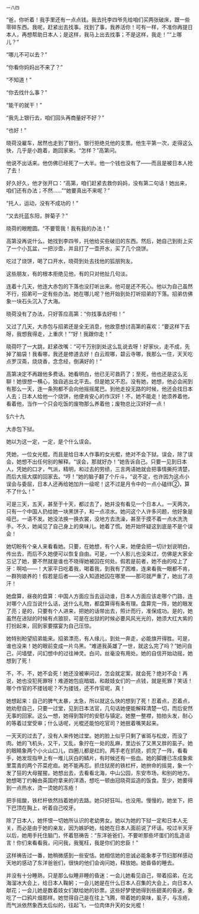    一八四 

   “爸，你听着！我手里还有一点点钱。我去托李四爷先给咱们买两张破床，跟一些零碎东西。我呢，赶紧出去找事。找到了事，我养活你！可有一样，不准你再提日本人，再想帮助日本人；是这样，我马上出去找事；不是这样，我走！”“上哪儿？”

   “哪儿不可以去？”

   “你看你妈妈出不来了？”

   “不知道！”

   “你去找什么事？”

   “能干的就干！”

   “我先上银行去，咱们回头再商量好不好？”

   “也好！”

   晓荷没雇车，居然也走到了银行。银行拒绝兑他的支票。他生平第一次，走得这么快，几乎是小跑着，跑回家来。“怎样？”高第问。

   他说不出话来。他仿佛已经死了一大半。他一个钱也没有了——而且是被日本人抢了去！

   好久好久，他才张开口：“高第，咱们赶紧去救你妈妈，没有第二句话！她出来，咱们还有办法；不然……”“她要真出不来呢？”

   “托人，运动，没有不成功的！”

   “又去托蓝东阳，胖菊子？”

   晓荷的眼瞪圆。“不要管我！我有我的办法！”

   高第没再说什么。她找到李四爷，托他给买些破旧的东西。然后，她自己到街上买了一个小瓦盆，一把沙壶，并且打了一壶开水，买了几个烧饼。

   吃过了烧饼，喝了口开水，晓荷到处去找他的狐朋狗友。

   这些朋友，有的根本拒绝见他，有的只对他扯几句淡。

   连着十几天，他连大赤包的下落也没打听出来。他可是还不死心。他以为自己虽然不行，招弟可一定有些办法。她在哪儿呢？他开始到处打听招弟的下落。招弟仿佛象一块石头沉入了大海。

   晓荷没有了办法，只好答应高第：“你找事去好啦！”

   又过了几天，大赤包与招弟还是全无消息，他故意想讨高第的喜欢：“要这样下去呀，我想我得走，上重庆！”“好！我跟你走！”

   晓荷吓了一大跳，赶紧改嘴：“可千万别到处这么乱说去呀！好家伙，走不成，先掉了脑袋！我看哪，我还是修道去好！白云观哪，碧云寺哪，我那么一住，天天吃点罗汉斋，烧烧香，念念经，倒满好的！”

   高第决定不再跟他多费话。她看明白，他已无可救药了；至死，他也还是这么无聊！她很想一横心，独自逃出北平去。但是她又不忍。没有她，她想，他必会闹到有那么一天，连一条狗都不会向他摇摇尾巴。到他走投无路的时候，他还会找日本人去；日本人给他一个烧饼，他便肯安心的作汉奸！不，她不能走！她须养着他，看着他，当作一个只会吃饭的废物那么养着他；废物总比汉奸好一点！

   §六十九

   大赤包下狱。

   她以为这一定，一定，是个什么误会。

   凭她，一位女光棍，而且是给日本人作事的女光棍，绝对不会下狱。误会，除了误会，她想不出任何别的解释。“误会，那就好办！”她告诉自己。只要一见到日本人，凭她的口才，气派，精明，和过去的劳绩，三言两语她就会把事情撕捋清楚，而后大摇大摆的回家去。“哼！”她的脑子翻了个斤斗，“说不定，也许因为这点小误会与委屈，日本人还再给她加升一级呢！这不过是月令中的一点小磕绊②，算不了什么！”

   可是三天，五天，甚至于十天，都过去了，她并没有看见一个日本人。一天两次，只有一个中国人扔给她一块黑饼子，和一点凉水。她问这个人许多问题，他好象是哑巴，一语不发。她没法换一换衣裳，没地方去洗澡，甚至于摸不着一点水洗洗手。不久，她闻见了自己身上的臭味儿。她着了慌。她开始怀疑这到底是不是个误会！

   她切盼有个亲人来看看她。只要，在她想，有个人来，她便会把一切计划说明白，传出去，而后不久她便可以恢复自由。可是，一个人影儿也没来过，仿佛是大家全忘记了她，要不然就是谁也不晓得她被囚在何处。假若是前者，她不由的咬上了牙：啊哈——！大家平日吃着我，喝着我，到我有了困难，连来看我一眼都不肯，一群狗娘养的！假若是后者——没人知道她囚在哪里——那可就严重了，她出了凉汗！

   她盘算，昼夜的盘算：中国人方面应当去运动谁，日本人方面应该走哪个门路，连对哪个人应当说什么话，送什么礼物，都盘算得有条有理。盘算完一阵，她的眼发了亮；是的，只要有个人进来，把她的话带出去，照计而行，准保成功。是的，她虽然在进狱的时候有点狼狈，可是在出狱的时候必要风风光光的，她须大红大紫的打扮起来，回到家要摆宴为自己压惊。

   她特别盼望招弟能来。招弟漂亮，有人缘儿，到处一奔走，必能旗开得胜。可是，谁也没来！她的眼前变成一片乌黑。“难道我英雄了一世，就这么完了吗？”她问自己，问墙壁，问幻想中的过往神灵。白问，丝毫没有用处。她的自信开始动摇，她想到了死！

   不，不，不，她不会死！她还没被审问过，怎会就定案，就会死？绝对不会！再说，她也没犯死罪呀！难道她包庇暗娼，和敲妓女们的一点钱，就是死罪？笑话！哪个作官的不搂钱呢？不为搂钱，还不作官呢，真！

   她想起来：自己的脾气太暴，太急，所以就这么快的想到了死！忍着点，忍着点，她劝慰自己，只要一过堂，见到日本法官，几句话她便能解释清楚一切，而后安然无事的回家。这么一想，她得到暂时的安慰与镇定。她整一整襟，拍拍头发，耐心的等着过堂受审；什么话呢，光棍还能怕吃官司？她抿着嘴笑起来。

   一天天的过去了，没有人来传她过堂。她的脸上似乎只剩了雀斑与松皮，而没了肉。她的飞机头，又干，又乱，象拧在一处的乱麻，里边长了又黑又胖的虱子。她的眼睛象两个小火山口儿，四圈儿都是红的。两手老在抓挠，抓完了一阵，看看手，她发现指甲上有一堆儿灰白的鳞片，有时候还有一些血。她的脚踵已冻成象紫里蒿青的两个芥菜疙疸。她不能再忍。抓住狱房的铁栏杆，她拚命的摇晃，象一个发了狂的大母猩猩。她想出去，去看看北海，中山公园，东安市场，和别的地方。她想喝丁约翰由英国府拿来的洋酒，想吃一顿由冠晓荷监造的饭食。至少，她要得到一点热水，烫一烫她的冻疮！

   把手摇酸，铁栏杆依然挡着她的去路。她只好狂叫。也没用。慢慢的，她坐下，把下巴顶在胸上，听着自己咬牙。

   除了日本人，她怀恨一切她所认识的老幼男女。她以为她的下狱一定和日本人无关，而必是由于她的亲友，因为嫉妒她，给她在日本人面前说了坏话。咬过半天牙以后，她用手托住脑门，怀着怒祷告：“东洋爸爸们，不要听那些坏蛋们的乱造谣言！你们来看看我，问问我，我冤枉，我是你们的忠臣！”

   这样祷告过一番，她稍微感到一些安恬。她相信她的忠诚必能象孝子节妇那样感动天地的感动了东洋爸爸们，很快的他们会询问她，释放她。她昏昏的睡去。

   并没有十分睡熟，只是那么似睡非睡的昏迷：一会儿她看见自己，带着招弟，在北海溜冰大会上，给日本人鞠躬；一会儿她是在什么日本人召集的大会上，向日本人献花；一会儿她是数着妓女们献给她的钞票。这些好梦使她得到些甜美的昏迷，象吃了一口鸦片烟那样。她觉得自己是在往上飞腾，带着她的臭味，虱子，与冻疮，而气派依然象西太后似的，往起飞，一位肉体升天的女光棍！

